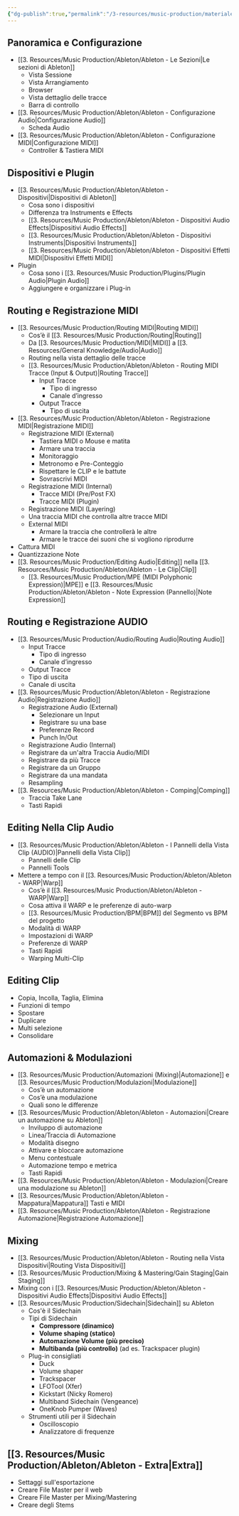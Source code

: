 ```yaml
---
{"dg-publish":true,"permalink":"/3-resources/music-production/materiale-lezione/moduli-ableton-per-registrazione/"}
---
```




## Panoramica e Configurazione

- [[3. Resources/Music Production/Ableton/Ableton - Le Sezioni\|Le sezioni di Ableton]]
	- Vista Sessione  
	- Vista Arrangiamento  
	- Browser  
	- Vista dettaglio delle tracce  
	- Barra di controllo  
- [[3. Resources/Music Production/Ableton/Ableton - Configurazione Audio\|Configurazione Audio]]
	- Scheda Audio  
- [[3. Resources/Music Production/Ableton/Ableton - Configurazione MIDI\|Configurazione MIDI]]
	- Controller & Tastiera MIDI

## Dispositivi e Plugin

- [[3. Resources/Music Production/Ableton/Ableton - Dispositivi\|Dispositivi di Ableton]]
	- Cosa sono i dispositivi  
	- Differenza tra Instruments e Effects  
	- [[3. Resources/Music Production/Ableton/Ableton - Dispositivi Audio Effects\|Dispositivi Audio Effects]]  
	- [[3. Resources/Music Production/Ableton/Ableton - Dispositivi Instruments\|Dispositivi Instruments]]
	- [[3. Resources/Music Production/Ableton/Ableton - Dispositivi Effetti MIDI\|Dispositivi Effetti MIDI]]
- Plugin  
	- Cosa sono i [[3. Resources/Music Production/Plugins/Plugin Audio\|Plugin Audio]]  
	- Aggiungere e organizzare i Plug-in


## Routing e Registrazione MIDI

- [[3. Resources/Music Production/Routing MIDI\|Routing MIDI]]
	- Cos’è il [[3. Resources/Music Production/Routing\|Routing]]  
	- Da [[3. Resources/Music Production/MIDI\|MIDI]] a [[3. Resources/General Knowledge/Audio\|Audio]]  
	- Routing nella vista dettaglio delle tracce  
	- [[3. Resources/Music Production/Ableton/Ableton - Routing MIDI Tracce (Input & Output)\|Routing Tracce]]
		- Input Tracce  
			- Tipo di ingresso   
			- Canale d’ingresso  
		- Output Tracce  
			- Tipo di uscita  
- [[3. Resources/Music Production/Ableton/Ableton - Registrazione MIDI\|Registrazione MIDI]]
	- Registrazione MIDI (External)  
		- Tastiera MIDI o Mouse e matita  
		- Armare una traccia  
		- Monitoraggio  
		- Metronomo e Pre-Conteggio  
		- Rispettare le CLIP e le battute  
		- Sovrascrivi MIDI  
	- Registrazione MIDI (Internal)  
		- Tracce MIDI (Pre/Post FX)   
		- Tracce MIDI (Plugin)  
	- Registrazione MIDI (Layering)  
	- Una traccia MIDI che controlla altre tracce MIDI  
	- External MIDI  
		- Armare la traccia che controllerà le altre  
		- Armare le tracce dei suoni che si vogliono riprodurre  
- Cattura MIDI  
- Quantizzazione Note  
- [[3. Resources/Music Production/Editing Audio\|Editing]] nella [[3. Resources/Music Production/Ableton/Ableton - Le Clip\|Clip]]
	- [[3. Resources/Music Production/MPE (MIDI Polyphonic Expression)\|MPE]] e [[3. Resources/Music Production/Ableton/Ableton - Note Expression (Pannello)\|Note Expression]]

## Routing e Registrazione AUDIO

- [[3. Resources/Music Production/Audio/Routing Audio\|Routing Audio]]
	- Input Tracce  
		- Tipo di ingresso   
		- Canale d’ingresso  
	- Output Tracce  
	- Tipo di uscita  
	- Canale di uscita  
- [[3. Resources/Music Production/Ableton/Ableton - Registrazione Audio\|Registrazione Audio]]
	- Registrazione Audio (External)  
		- Selezionare un Input  
		- Registrare su una base  
		- Preferenze Record  
		- Punch In/Out  
	- Registrazione Audio (Internal)  
	- Registrare da un'altra Traccia Audio/MIDI  
	- Registrare da più Tracce  
	- Registrare da un Gruppo  
	- Registrare da una mandata  
	- Resampling  
- [[3. Resources/Music Production/Ableton/Ableton - Comping\|Comping]]  
	- Traccia Take Lane  
	- Tasti Rapidi

## Editing Nella Clip Audio

- [[3. Resources/Music Production/Ableton/Ableton - I Pannelli della Vista Clip (AUDIO)\|Pannelli della Vista Clip]]
	- Pannelli delle Clip  
	- Pannelli Tools  
- Mettere a tempo con il [[3. Resources/Music Production/Ableton/Ableton - WARP\|Warp]]  
	- Cos’è il [[3. Resources/Music Production/Ableton/Ableton - WARP\|Warp]]  
	- Cosa attiva il WARP e le preferenze di auto-warp  
	- [[3. Resources/Music Production/BPM\|BPM]] del Segmento vs BPM del progetto  
	- Modalità di WARP  
	- Impostazioni di WARP  
	- Preferenze di WARP  
	- Tasti Rapidi  
	- Warping Multi-Clip

## Editing Clip

- Copia, Incolla, Taglia, Elimina  
- Funzioni di tempo  
- Spostare  
- Duplicare  
- Multi selezione  
- Consolidare

## Automazioni & Modulazioni

- [[3. Resources/Music Production/Automazioni (Mixing)\|Automazione]] e [[3. Resources/Music Production/Modulazioni\|Modulazione]]  
	- Cos’è un automazione  
	- Cos’è una modulazione  
	- Quali sono le differenze  
- [[3. Resources/Music Production/Ableton/Ableton - Automazioni\|Creare un automazione su Ableton]]
	- Inviluppo di automazione  
	- Linea/Traccia di Automazione  
	- Modalità disegno  
	- Attivare e bloccare automazione  
	- Menu contestuale  
	- Automazione tempo e metrica  
	- Tasti Rapidi  
- [[3. Resources/Music Production/Ableton/Ableton - Modulazioni\|Creare una modulazione su Ableton]]
- [[3. Resources/Music Production/Ableton/Ableton - Mappatura\|Mappatura]] Tasti e MIDI  
- [[3. Resources/Music Production/Ableton/Ableton - Registrazione Automazione\|Registrazione Automazione]]

## Mixing

- [[3. Resources/Music Production/Ableton/Ableton - Routing nella Vista Dispositivi\|Routing Vista Dispositivi]]
- [[3. Resources/Music Production/Mixing & Mastering/Gain Staging\|Gain Staging]]
- Mixing con i [[3. Resources/Music Production/Ableton/Ableton - Dispositivi Audio Effects\|Dispositivi Audio Effects]]  
- [[3. Resources/Music Production/Sidechain\|Sidechain]] su Ableton	
	- Cos'è il Sidechain
	- Tipi di Sidechain
		- **Compressore (dinamico)**
		- **Volume shaping (statico)**
		- **Automazione Volume (più preciso)**
		- **Multibanda (più controllo)** (ad es. Trackspacer plugin)
	- Plug-in consigliati
		- Duck
		- Volume shaper
		- Trackspacer
		- LFOTool (Xfer)
		- Kickstart (Nicky Romero)
		- Multiband Sidechain (Vengeance)
		- OneKnob Pumper (Waves)
	- Strumenti utili per il Sidechain
		- Oscilloscopio
		- Analizzatore di frequenze

## [[3. Resources/Music Production/Ableton/Ableton - Extra\|Extra]]

- Settaggi sull'esportazione  
- Creare File Master per il web  
- Creare File Master per Mixing/Mastering  
- Creare degli Stems





